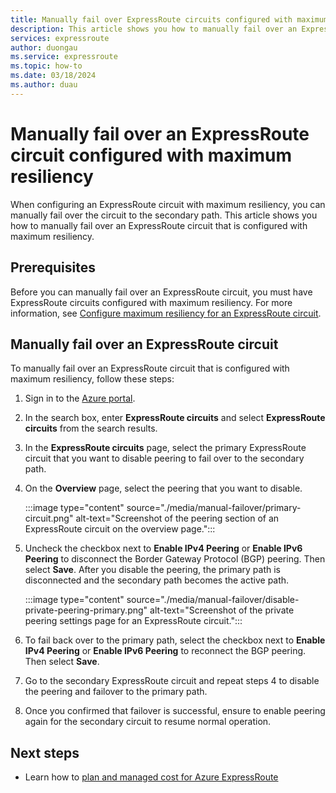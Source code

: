 ```yaml
---
title: Manually fail over ExpressRoute circuits configured with maximum resiliency
description: This article shows you how to manually fail over an ExpressRoute circuit that is configured with maximum resiliency.
services: expressroute
author: duongau
ms.service: expressroute
ms.topic: how-to
ms.date: 03/18/2024
ms.author: duau
---
```


# Manually fail over an ExpressRoute circuit configured with maximum resiliency

When configuring an ExpressRoute circuit with maximum resiliency, you can manually fail over the circuit to the secondary path. This article shows you how to manually fail over an ExpressRoute circuit that is configured with maximum resiliency.

## Prerequisites

Before you can manually fail over an ExpressRoute circuit, you must have ExpressRoute circuits configured with maximum resiliency. For more information, see [Configure maximum resiliency for an ExpressRoute circuit](expressroute-howto-circuit-portal-resource-manager.md?pivots=expressroute-preview).

## Manually fail over an ExpressRoute circuit

To manually fail over an ExpressRoute circuit that is configured with maximum resiliency, follow these steps:

1. Sign in to the [Azure portal](https://portal.azure.com/).

1. In the search box, enter **ExpressRoute circuits** and select **ExpressRoute circuits** from the search results.

1. In the **ExpressRoute circuits** page, select the primary ExpressRoute circuit that you want to disable peering to fail over to the secondary path.

1. On the **Overview** page, select the peering that you want to disable.

    :::image type="content" source="./media/manual-failover/primary-circuit.png" alt-text="Screenshot of the peering section of an ExpressRoute circuit on the overview page.":::

1.  Uncheck the checkbox next to **Enable IPv4 Peering** or **Enable IPv6 Peering** to disconnect the Border Gateway Protocol (BGP) peering. Then select **Save**. After you disable the peering, the primary path is disconnected and the secondary path becomes the active path.

    :::image type="content" source="./media/manual-failover/disable-private-peering-primary.png" alt-text="Screenshot of the private peering settings page for an ExpressRoute circuit.":::

1. To fail back over to the primary path, select the checkbox next to **Enable IPv4 Peering** or **Enable IPv6 Peering** to reconnect the BGP peering. Then select **Save**.

1. Go to the secondary ExpressRoute circuit and repeat steps 4 to disable the peering and failover to the primary path.

1. Once you confirmed that failover is successful, ensure to enable peering again for the secondary circuit to resume normal operation.

## Next steps

* Learn how to [plan and managed cost for Azure ExpressRoute](plan-manage-cost.md)
